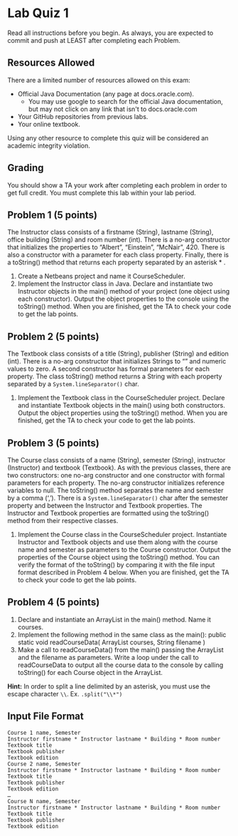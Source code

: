 # Lab Quiz 1

Read all instructions before you begin. As always, you are expected to commit and push at LEAST after completing each Problem.

## Resources Allowed

There are a limited number of resources allowed on this exam:
- Official Java Documentation (any page at docs.oracle.com).
  - You may use google to search for the official Java documentation, but may not click on any link that isn't to docs.oracle.com
- Your GitHub repositories from previous labs.
- Your online textbook.

Using any other resource to complete this quiz will be considered an academic integrity violation.

## Grading

You should show a TA your work after completing each problem in order to get full credit. You must complete this lab within your lab period.

## Problem 1 (5 points)

The Instructor class consists of a firstname (String), lastname (String), office building (String) and room number (int). There is a no-arg constructor that initializes the properties to “Albert”, “Einstein”, “McNair”, 420. There is also a constructor with a parameter for each class property. Finally, there is a toString() method that returns each property separated by an asterisk * .
1. Create a Netbeans project and name it CourseScheduler.
2. Implement the Instructor class in Java. Declare and instantiate two Instructor objects in the main() method of your project (one object using each constructor). Output the object properties to the console using the toString() method. When you are finished, get the TA to check your code to get the lab points.

## Problem 2 (5 points)

The Textbook class consists of a title (String), publisher (String) and edition (int). There is a no-arg constructor that initializes Strings to “” and numeric values to zero. A second constructor has formal parameters for each property. The class toString() method returns a String with each property separated by a `System.lineSeparator()` char.
1. Implement the Textbook class in the CourseScheduler project. Declare and instantiate Textbook objects in the main() using both constructors. Output the object properties using the toString() method. When you are finished, get the TA to check your code to get the lab points.

## Problem 3 (5 points)

The Course class consists of a name (String), semester (String), instructor (Instructor) and textbook (Textbook). As with the previous classes, there are two constructors: one no-arg constructor and one constructor with formal parameters for each property. The no-arg constructor initializes reference variables to null. The toString() method separates the name and semester by a comma (‘,’). There is a `System.lineSeparator()` char after the semester property and between the Instructor and Textbook properties. The Instructor and Textbook properties are formatted using the toString() method from their respective classes.
1. Implement the Course class in the CourseScheduler project. Instantiate Instructor and Textbook objects and use them along with the course name and semester as parameters to the Course constructor. Output the properties of the Course object using the toString() method. You can verify the format of the toString() by comparing it with the file input format described in Problem 4 below. When you are finished, get the TA to check your code to get the lab points.

## Problem 4 (5 points)

1. Declare and instantiate an ArrayList<Course> in the main() method. Name it courses.
2. Implement the following method in the same class as the main():
public static void readCourseData( ArrayList<Course> courses, String filename )
3. Make a call to readCourseData() from the main() passing the ArrayList and the filename as
parameters. Write a loop under the call to readCourseData to output all the course data to the
console by calling toString() for each Course object in the ArrayList.
  
**Hint:** In order to split a line delimited by an asterisk, you must use the escape character `\\`. Ex. `.split("\\*")`

## Input File Format

```
Course 1 name, Semester
Instructor firstname * Instructor lastname * Building * Room number
Textbook title
Textbook publisher
Textbook edition
Course 2 name, Semester
Instructor firstname * Instructor lastname * Building * Room number
Textbook title
Textbook publisher
Textbook edition
…
Course N name, Semester
Instructor firstname * Instructor lastname * Building * Room number
Textbook title
Textbook publisher
Textbook edition
```
